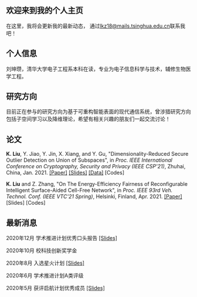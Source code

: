 ## 欢迎来到我的个人主页
在这里，我将会更新我的最新动态，
通过<lkz18@mails.tsinghua.edu.cn>联系我吧！
## 个人信息
刘坤瓒，清华大学电子工程系本科在读，专业为电子信息科学与技术，辅修生物医学工程。
## 研究方向
目前正在参与的研究方向为基于可重构智能表面的现代通信系统，曾涉猎研究方向包括子空间学习以及降维理论，希望有相关兴趣的朋友们一起交流讨论！

## 论文

**K. Liu**, Y. Jiao, Y. Jin, X. Xiang, and Y. Gu, "Dimensionality-Reduced Secure Outlier Detection on Union of Subspaces", in *Proc. IEEE International Conference on Cryptography, Security and Privacy (IEEE CSP'21)*, Zhuhai, China, Jan. 2021. [[Paper]](/file/ICCSP/rp020_P014.pdf) [[Slides]](/file/ICCSP/DrSOD.pdf) [[Data]](/file/ICCSP/YaleOutliers3class.mat) [Codes]

**K. Liu** and Z. Zhang, "On The Energy-Efficiency Fairness of Reconfigurable Intelligent Surface-Aided Cell-Free Network", in *Proc. IEEE 93rd Veh. Technol. Conf. (IEEE VTC'21 Spring)*, Helsinki, Finland, Apr. 2021. [[Paper]](/file/VTC/VTC_EEFairness.pdf) [Slides] [Codes]

## 最新消息
2020年12月 学术推进计划优秀口头报告 [[Slides]](/file/RIS_202012.pdf)

2020年10月 校科技创新奖学金

2020年8月 入选星火计划 [[Slides]](/file/ODforSpark.pdf)

2020年6月 学术推进计划A类评级

2020年5月 获评启航计划优秀成员 [[Slides]](/file/CompressedOD.pdf)